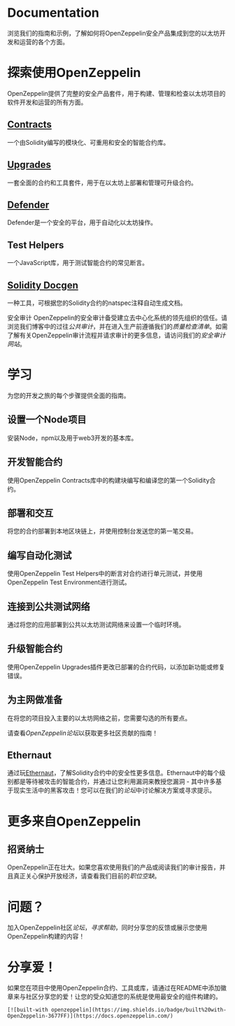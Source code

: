 # Documentation
浏览我们的指南和示例，了解如何将OpenZeppelin安全产品集成到您的以太坊开发和运营的各个方面。

# 探索使用OpenZeppelin
OpenZeppelin提供了完整的安全产品套件，用于构建、管理和检查以太坊项目的软件开发和运营的所有方面。

## [Contracts](../Contracts/Contracts.4.x/Overview.md)
一个由Solidity编写的模块化、可重用和安全的智能合约库。

## [Upgrades](./Upgrades.md)
一套全面的合约和工具套件，用于在以太坊上部署和管理可升级合约。

## [Defender](../Defender/Overview.md)
Defender是一个安全的平台，用于自动化以太坊操作。

## Test Helpers
一个JavaScript库，用于测试智能合约的常见断言。

## [Solidity Docgen](https://github.com/OpenZeppelin/solidity-docgen)
一种工具，可根据您的Solidity合约的natspec注释自动生成文档。

安全审计
OpenZeppelin的安全审计备受建立去中心化系统的领先组织的信任。请浏览我们博客中的过往*公共审计*，并在进入生产前遵循我们的*质量检查清单*。如需了解有关OpenZeppelin审计流程并请求审计的更多信息，请访问我们的*安全审计网站*。

# 学习
为您的开发之旅的每个步骤提供全面的指南。

## 设置一个Node项目
安装Node，npm以及用于web3开发的基本库。

## 开发智能合约
使用OpenZeppelin Contracts库中的构建块编写和编译您的第一个Solidity合约。

## 部署和交互
将您的合约部署到本地区块链上，并使用控制台发送您的第一笔交易。

## 编写自动化测试
使用OpenZeppelin Test Helpers中的断言对合约进行单元测试，并使用OpenZeppelin Test Environment进行测试。

## 连接到公共测试网络
通过将您的应用部署到公共以太坊测试网络来设置一个临时环境。

## 升级智能合约
使用OpenZeppelin Upgrades插件更改已部署的合约代码，以添加新功能或修复错误。

## 为主网做准备
在将您的项目投入主要的以太坊网络之前，您需要勾选的所有要点。

请查看*OpenZeppelin论坛*以获取更多社区贡献的指南！

## Ethernaut
通过玩[Ethernaut](https://ethernaut.openzeppelin.com/)，了解Solidity合约中的安全性更多信息。Ethernaut中的每个级别都是等待被攻击的智能合约，并通过让您利用漏洞来教授您漏洞 - 其中许多基于现实生活中的黑客攻击！您可以在我们的*论坛*中讨论解决方案或寻求提示。

# 更多来自OpenZeppelin

## 招贤纳士
OpenZeppelin正在壮大。如果您喜欢使用我们的产品或阅读我们的审计报告，并且真正关心保护开放经济，请查看我们目前的*职位空缺*。

# 问题？
加入OpenZeppelin社区*论坛*，*寻求帮助*，同时分享您的反馈或展示您使用OpenZeppelin构建的内容！

# 分享爱！
如果您在项目中使用OpenZeppelin合约、工具或库，请通过在README中添加徽章来与社区分享您的爱！让您的受众知道您的系统是使用最安全的组件构建的。

```
[![built-with openzeppelin](https://img.shields.io/badge/built%20with-OpenZeppelin-3677FF)](https://docs.openzeppelin.com/)
```